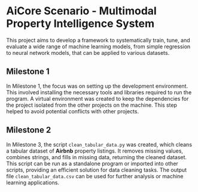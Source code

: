 # AiCore Scenario - Multimodal Property Intelligence System

This project aims to develop a framework to systematically train, tune, and evaluate a wide range of machine learning models, from simple regression to neural network models, that can be applied to various datasets.

## Milestone 1
In Milestone 1, the focus was on setting up the development environment. This involved installing the necessary tools and libraries required to run the program. A virtual environment was created to keep the dependencies for the project isolated from the other projects on the machine. This step helped to avoid potential conflicts with other projects.

## Milestone 2
In Milestone 3, the script `clean_tabular_data.py` was created, which cleans a tabular dataset of __Airbnb__ property listings. It removes missing values, combines strings, and fills in missing data, returning the cleaned dataset. This script can be run as a standalone program or imported into other scripts, providing an efficient solution for data cleaning tasks. The output file `clean_tabular_data.csv` can be used for further analysis or machine learning applications.